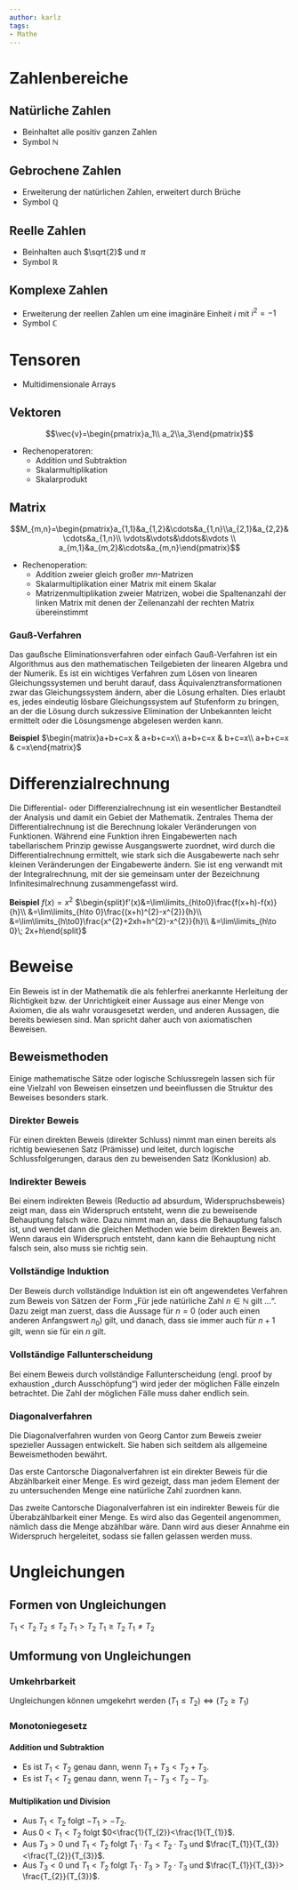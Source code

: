 ```yaml
---
author: karlz
tags:
- Mathe
---
```


# Zahlenbereiche

## Natürliche Zahlen

- Beinhaltet alle positiv ganzen Zahlen
- Symbol $\mathbb{N}$

## Gebrochene Zahlen

- Erweiterung der natürlichen Zahlen, erweitert durch Brüche
- Symbol $\mathbb{Q}$

## Reelle Zahlen

- Beinhalten auch $\sqrt{2}$ und $\pi$
- Symbol $\mathbb{R}$

## Komplexe Zahlen

- Erweiterung der reellen Zahlen um eine imaginäre Einheit $i$ mit $i^2=-1$
- Symbol $\mathbb{C}$

# Tensoren

- Multidimensionale Arrays

## Vektoren

$$\vec{v}=\begin{pmatrix}a_1\\ a_2\\a_3\end{pmatrix}$$

- Rechenoperatoren:
	- Addition und Subtraktion
	- Skalarmultiplikation
	- Skalarprodukt

## Matrix

$$M_{m,n}=\begin{pmatrix}a_{1,1}&a_{1,2}&\cdots&a_{1,n}\\a_{2,1}&a_{2,2}&\cdots&a_{1,n}\\ \vdots&\vdots&\ddots&\vdots \\ a_{m,1}&a_{m,2}&\cdots&a_{m,n}\end{pmatrix}$$

- Rechenoperation:
	- Addition zweier gleich großer $mn$-Matrizen
	- Skalarmultiplikation einer Matrix mit einem Skalar
	- Matrizenmultiplikation zweier Matrizen, wobei die Spaltenanzahl der linken Matrix mit denen der Zeilenanzahl der rechten Matrix übereinstimmt

### Gauß-Verfahren

Das gaußsche Eliminationsverfahren oder einfach Gauß-Verfahren ist ein Algorithmus aus den mathematischen Teilgebieten der linearen Algebra und der Numerik. Es ist ein wichtiges Verfahren zum Lösen von linearen Gleichungssystemen und beruht darauf, dass Äquivalenztransformationen zwar das Gleichungssystem ändern, aber die Lösung erhalten. Dies erlaubt es, jedes eindeutig lösbare Gleichungssystem auf Stufenform zu bringen, an der die Lösung durch sukzessive Elimination der Unbekannten leicht ermittelt oder die Lösungsmenge abgelesen werden kann. 

**Beispiel**
$\begin{matrix}a+b+c=x & a+b+c=x\\ a+b+c=x & b+c=x\\ a+b+c=x & c=x\end{matrix}$

# Differenzialrechnung

Die Differential- oder Differenzialrechnung ist ein wesentlicher Bestandteil der Analysis und damit ein Gebiet der Mathematik. Zentrales Thema der Differentialrechnung ist die Berechnung lokaler Veränderungen von Funktionen. Während eine Funktion ihren Eingabewerten nach tabellarischem Prinzip gewisse Ausgangswerte zuordnet, wird durch die Differentialrechnung ermittelt, wie stark sich die Ausgabewerte nach sehr kleinen Veränderungen der Eingabewerte ändern. Sie ist eng verwandt mit der Integralrechnung, mit der sie gemeinsam unter der Bezeichnung Infinitesimalrechnung zusammengefasst wird. 

**Beispiel**
$f(x)=x^2$
$\begin{split}f'(x)&=\lim\limits_{h\to0}\frac{f(x+h)-f(x)}{h}\\ &=\lim\limits_{h\to 0}\frac{(x+h)^{2}-x^{2}}{h}\\ &=\lim\limits_{h\to0}\frac{x^{2}+2xh+h^{2}-x^{2}}{h}\\ &=\lim\limits_{h\to 0}\; 2x+h\end{split}$

# Beweise

Ein Beweis ist in der Mathematik die als fehlerfrei anerkannte Herleitung der Richtigkeit bzw. der Unrichtigkeit einer Aussage aus einer Menge von Axiomen, die als wahr vorausgesetzt werden, und anderen Aussagen, die bereits bewiesen sind. Man spricht daher auch von axiomatischen Beweisen.

## Beweismethoden

Einige mathematische Sätze oder logische Schlussregeln lassen sich für eine Vielzahl von Beweisen einsetzen und beeinflussen die Struktur des Beweises besonders stark.

### Direkter Beweis

Für einen direkten Beweis (direkter Schluss) nimmt man einen bereits als richtig bewiesenen Satz (Prämisse) und leitet, durch logische Schlussfolgerungen, daraus den zu beweisenden Satz (Konklusion) ab.

### Indirekter Beweis

Bei einem indirekten Beweis (Reductio ad absurdum, Widerspruchsbeweis) zeigt man, dass ein Widerspruch entsteht, wenn die zu beweisende Behauptung falsch wäre. Dazu nimmt man an, dass die Behauptung falsch ist, und wendet dann die gleichen Methoden wie beim direkten Beweis an. Wenn daraus ein Widerspruch entsteht, dann kann die Behauptung nicht falsch sein, also muss sie richtig sein.

### Vollständige Induktion

Der Beweis durch vollständige Induktion ist ein oft angewendetes Verfahren zum Beweis von Sätzen der Form „Für jede natürliche Zahl $n\in\mathbb{N}$ gilt …“. Dazu zeigt man zuerst, dass die Aussage für $n=0$ (oder auch einen anderen Anfangswert $n_{0}$) gilt, und danach, dass sie immer auch für $n+1$ gilt, wenn sie für ein $n$ gilt.

### Vollständige Fallunterscheidung

Bei einem Beweis durch vollständige Fallunterscheidung (engl. proof by exhaustion „durch Ausschöpfung“) wird jeder der möglichen Fälle einzeln betrachtet. Die Zahl der möglichen Fälle muss daher endlich sein.

### Diagonalverfahren

Die Diagonalverfahren wurden von Georg Cantor zum Beweis zweier spezieller Aussagen entwickelt. Sie haben sich seitdem als allgemeine Beweismethoden bewährt.

Das erste Cantorsche Diagonalverfahren ist ein direkter Beweis für die Abzählbarkeit einer Menge. Es wird gezeigt, dass man jedem Element der zu untersuchenden Menge eine natürliche Zahl zuordnen kann.

Das zweite Cantorsche Diagonalverfahren ist ein indirekter Beweis für die Überabzählbarkeit einer Menge. Es wird also das Gegenteil angenommen, nämlich dass die Menge abzählbar wäre. Dann wird aus dieser Annahme ein Widerspruch hergeleitet, sodass sie fallen gelassen werden muss. 

# Ungleichungen

## Formen von Ungleichungen

$T_1<T_2$
$T_2\leq T_2$
$T_1>T_2$
$T_1\geq T_2$
$T_1\neq T_2$

## Umformung von Ungleichungen

### Umkehrbarkeit

Ungleichungen können umgekehrt werden $(T_1\leq T_2)\Leftrightarrow(T_2\geq T_1)$

### Monotoniegesetz

#### Addition und Subtraktion

- Es ist $T_1 < T_2$ genau dann, wenn $T_1+T_3 < T_2+T_3$.
- Es ist $T_1 < T_2$ genau dann, wenn $T_1-T_3 < T_2-T_3$.

#### Multiplikation und Division

- Aus $T_1<T_2$ folgt $-T_{1}>-T_{2}$.
- Aus $0<T_1<T_2$ folgt $0<\frac{1}{T_{2}}<\frac{1}{T_{1}}$.
- Aus $T_{3}>0$ und $T_{1}<T_{2}$ folgt $T_{1}\cdot T_{3} < T_{2}\cdot T_{3}$ und $\frac{T_{1}}{T_{3}}<\frac{T_{2}}{T_{3}}$.
- Aus $T_{3}<0$ und $T_{1}<T_{2}$ folgt $T_{1}\cdot T_{3}>T_{2}\cdot T_{3}$ und $\frac{T_{1}}{T_{3}}> \frac{T_{2}}{T_{3}}$.
